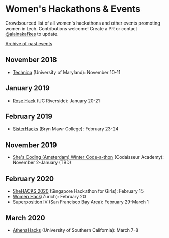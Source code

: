 # Women's Hackathons & Events

Crowdsourced list of all women's hackathons and other events promoting women in
tech. Contributions welcome! Create a PR or contact
[@alainakafkes](https://github.com/alainakafkes) to update.

[Archive of past events](Archive/Past-Events.md)


## November 2018
* [Technica](https://gotechnica.org/) (University of Maryland): November 10-11

## January 2019
* [Rose Hack](https://rosehack.com/) (UC Riverside): January 20-21

## February 2019
* [SisterHacks](http://sisterhacks.co/) (Bryn Mawr College): February 23-24

## November 2019

* [She's Coding (Amsterdam) Winter Code-a-thon](https://www.meetup.com/shescoding-amsterdam/events/265645848/) (Codaisseur Academy): November 2-January (TBD)

## February 2020

* [SheHACKS 2020](https://www.eventbrite.sg/e/shehacks-2020-singapore-hackathon-for-girls-tickets-83761297295) (Singapore Hackathon for Girls): February 15
* [Women Hack](https://womenhack.com/events/)(Zurich): February 20
* [Superposition IV](https://superposition.tech/) (San Francisco Bay Area): February 29-March 1

## March 2020

* [AthenaHacks](https://www.athenahacks.com/) (University of Southern California): March 7-8
